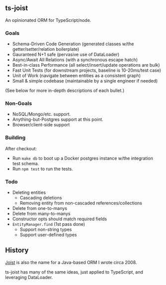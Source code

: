 
## ts-joist

An opinionated ORM for TypeScript/node.

### Goals

* Schema-Driven Code Generation (generated classes w/the getter/setter/relation boilerplate)
* Gauranteed N+1 safe (pervasive use of DataLoader)
* Async/Await All Relations (with a synchronous escape hatch) 
* Best-in-class Performance (all select/insert/update operations are bulk)
* Fast Unit Tests (for downstream projects, baseline is 10-20ms/test case)
* Unit of Work (navigate between entities as a consistent graph)
* Small & simple codebase (maintainable by a single engineer if needed)

(See below for more in-depth descriptions of each bullet.)

### Non-Goals

* NoSQL/Mongo/etc. support.
* Anything-but-Postgres support at this point.
* Browser/client-side support

### Building

After checkout:

* Run `make db` to boot up a Docker postgres instance w/the integration test schema.
* Run `npm test` to run the tests.

### Todo

* Deleting entities
  * Cascading deletions
  * Removing entity from non-cascaded references/collections
* Delete from one-to-manys
* Delete from many-to-manys
* Constructor opts should match required fields
* `EntityManager.find` (1st pass done)
  * Support non-string types
  * Support user-defined types

## History

[Joist](https://github.com/stephenh/joist) is also the name for a Java-based ORM I wrote circa 2008.

ts-joist has many of the same ideas, just applied to TypeScript, and leveraging DataLoader.
